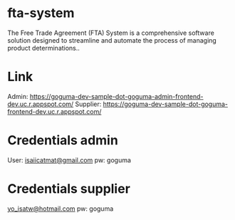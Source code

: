 # fta-system
The Free Trade Agreement (FTA) System is a comprehensive software solution designed to streamline and automate the process of managing product determinations.. 

# Link
Admin: https://goguma-dev-sample-dot-goguma-admin-frontend-dev.uc.r.appspot.com/
Supplier: https://goguma-dev-sample-dot-goguma-frontend-dev.uc.r.appspot.com/

# Credentials admin
User: isaiicatmat@gmail.com
pw: goguma

# Credentials supplier
yo_isatw@hotmail.com
pw: goguma
